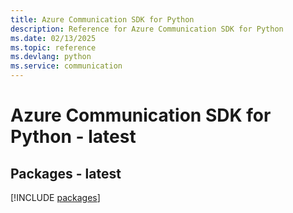 ```yaml
---
title: Azure Communication SDK for Python
description: Reference for Azure Communication SDK for Python
ms.date: 02/13/2025
ms.topic: reference
ms.devlang: python
ms.service: communication
---
```

# Azure Communication SDK for Python - latest
## Packages - latest
[!INCLUDE [packages](communication-index.md)]